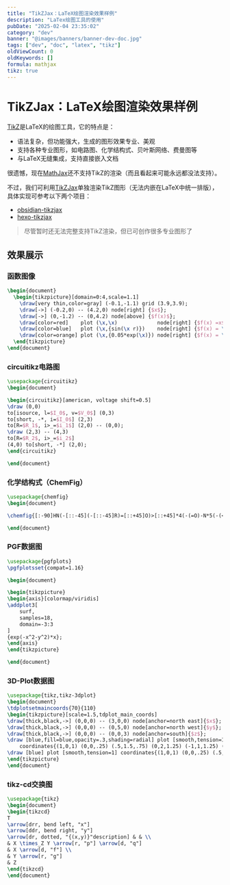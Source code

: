 ```yaml
---
title: "TikZJax：LaTeX绘图渲染效果样例"
description: "LaTex绘图工具的使用"
pubDate: "2025-02-04 23:35:02"
category: "dev"
banner: "@images/banners/banner-dev-doc.jpg"
tags: ["dev", "doc", "latex", "tikz"]
oldViewCount: 0
oldKeywords: []
formula: mathjax
tikz: true
---
```


# TikZJax：LaTeX绘图渲染效果样例

[TikZ](https://tikz.dev/)是LaTeX的绘图工具，它的特点是：
- 语法复杂，但功能强大，生成的图形效果专业、美观
- 支持各种专业图形，如电路图、化学结构式、贝叶斯网络、费曼图等
- 与LaTeX无缝集成，支持直接嵌入文档

很遗憾，现在[MathJax](https://www.mathjax.org/)还不支持TikZ的渲染（而且看起来可能永远都没法支持）。

不过，我们可利用[TikZJax](https://tikzjax.com/)单独渲染TikZ图形（无法内嵌在LaTeX中统一排版），具体实现可参考以下两个项目：
- [obsidian-tikzjax](https://github.com/artisticat1/obsidian-tikzjax)
- [hexo-tikzjax](https://github.com/prinsss/hexo-filter-tikzjax/tree/main)

> 尽管暂时还无法完整支持TikZ渲染，但已可创作很多专业图形了

## 效果展示

### 函数图像

``` tikz
\begin{document}
  \begin{tikzpicture}[domain=0:4,scale=1.1]
    \draw[very thin,color=gray] (-0.1,-1.1) grid (3.9,3.9);
    \draw[->] (-0.2,0) -- (4.2,0) node[right] {$x$};
    \draw[->] (0,-1.2) -- (0,4.2) node[above] {$f(x)$};
    \draw[color=red]    plot (\x,\x)             node[right] {$f(x) =x$};
    \draw[color=blue]   plot (\x,{sin(\x r)})    node[right] {$f(x) = \sin x$};
    \draw[color=orange] plot (\x,{0.05*exp(\x)}) node[right] {$f(x) = \frac{1}{20} \mathrm e^x$};
  \end{tikzpicture}
\end{document}
```

### circuitikz电路图

``` tikz
\usepackage{circuitikz}
\begin{document}

\begin{circuitikz}[american, voltage shift=0.5]
\draw (0,0)
to[isource, l=$I_0$, v=$V_0$] (0,3)
to[short, -*, i=$I_0$] (2,3)
to[R=$R_1$, i>_=$i_1$] (2,0) -- (0,0);
\draw (2,3) -- (4,3)
to[R=$R_2$, i>_=$i_2$]
(4,0) to[short, -*] (2,0);
\end{circuitikz}

\end{document}
```

### 化学结构式（ChemFig）

``` tikz
\usepackage{chemfig}
\begin{document}

\chemfig{[:-90]HN(-[::-45](-[::-45]R)=[::+45]O)>[::+45]*4(-(=O)-N*5(-(<:(=[::-60]O)-[::+60]OH)-(<[::+0])(<:[::-108])-S>)--)}

\end{document}
```

### PGF数据图

``` tikz
\usepackage{pgfplots}
\pgfplotsset{compat=1.16}

\begin{document}

\begin{tikzpicture}
\begin{axis}[colormap/viridis]
\addplot3[
	surf,
	samples=18,
	domain=-3:3
]
{exp(-x^2-y^2)*x};
\end{axis}
\end{tikzpicture}

\end{document}
```

### 3D-Plot数据图

``` tikz
\usepackage{tikz,tikz-3dplot}      
\begin{document}      
\tdplotsetmaincoords{70}{110}     
\begin{tikzpicture}[scale=1.5,tdplot_main_coords]      
\draw[thick,black,->] (0,0,0) -- (3,0,0) node[anchor=north east]{$x$};       
\draw[thick,black,->] (0,0,0) -- (0,5,0) node[anchor=north west]{$y$};       
\draw[thick,black,->] (0,0,0) -- (0,0,3) node[anchor=south]{$z$};        
\draw [blue,fill=blue,opacity=.3,shading=radial] plot [smooth,tension=1]  
    coordinates{(1,0,1) (0,0,.25) (.5,1.5,.75) (0,2,1.25) (-1,1,1.25) (-.5,-.5,1)};        
\draw [blue] plot [smooth,tension=1] coordinates{(1,0,1) (0,0,.25) (.5,1.5,.75)    (0,2,1.25) (-1,1,1.25) (-.5,-.5,1)};         
\end{tikzpicture}        
\end{document} 
```

### tikz-cd交换图

``` tikz
\usepackage{tikz}
\begin{document}
\begin{tikzcd}
T
\arrow[drr, bend left, "x"]
\arrow[ddr, bend right, "y"]
\arrow[dr, dotted, "{(x,y)}"description] & & \\
& X \times_Z Y \arrow[r, "p"] \arrow[d, "q"]
& X \arrow[d, "f"] \\
& Y \arrow[r, "g"]
& Z
\end{tikzcd}
\end{document}
```
